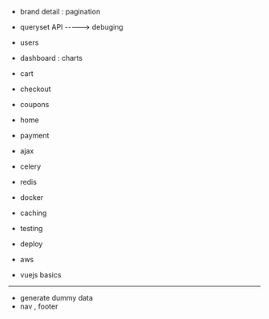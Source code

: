 - brand detail : pagination

- queryset API -----> debuging
- users
- dashboard : charts
- cart
- checkout
- coupons
- home

- payment
- ajax
- celery
- redis
- docker
- caching
- testing
- deploy
- aws
- vuejs basics
----------------------


- generate dummy data 
- nav , footer